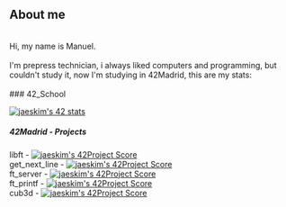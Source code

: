 
## About me</br>
</br>
Hi, my name is Manuel.</br>
</br>
I'm prepress technician, i always liked computers and programming, but couldn't study it, now I'm studying in 42Madrid, this are my stats:</br>
</br>
### 42_School</br>

[![jaeskim's 42 stats](https://badge42.herokuapp.com/api/stats/mrubio)](https://github.com/JaeSeoKim/badge42)
</br>
##### 42Madrid - Projects</br>

libft - 
[![jaeskim's 42Project Score](https://badge42.herokuapp.com/api/project/mrubio/Libft)](https://github.com/JaeSeoKim/badge42)</br>
get_next_line - 
[![jaeskim's 42Project Score](https://badge42.herokuapp.com/api/project/mrubio/get_next_line)](https://github.com/JaeSeoKim/badge42)</br>
ft_server - 
[![jaeskim's 42Project Score](https://badge42.herokuapp.com/api/project/mrubio/ft_server)](https://github.com/JaeSeoKim/badge42)</br>
ft_printf -
[![jaeskim's 42Project Score](https://badge42.herokuapp.com/api/project/mrubio/ft_printf)](https://github.com/JaeSeoKim/badge42)</br>
cub3d - 
[![jaeskim's 42Project Score](https://badge42.herokuapp.com/api/project/mrubio/cub3D)](https://github.com/JaeSeoKim/badge42)</br>

